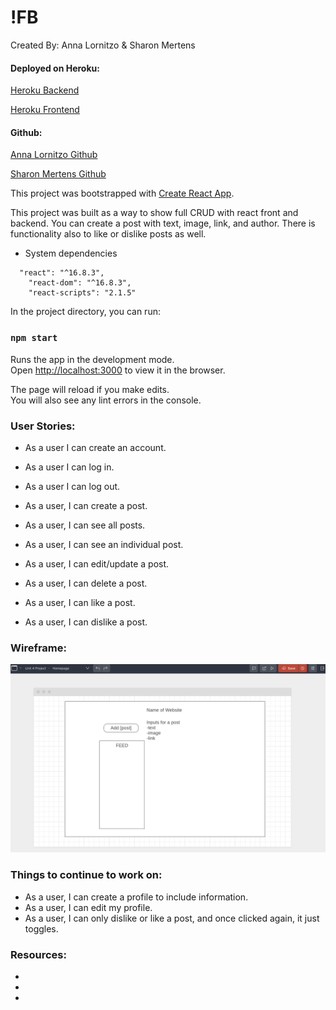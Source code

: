 # !FB

Created By: Anna Lornitzo & Sharon Mertens

#### Deployed on Heroku:
[Heroku Backend](https://antifb.herokuapp.com/)

[Heroku Frontend](https://notfb.herokuapp.com/)

#### Github:
[Anna Lornitzo Github](https://github.com/lornitzoa/notfb_frontend)

[Sharon Mertens Github](https://github.com/sharonmertens/notfb_frontend)

This project was bootstrapped with [Create React App](https://github.com/facebook/create-react-app).

This project was built as a way to show full CRUD with react front and backend. You can create a post with text, image, link, and author. There is functionality also to like or dislike posts as well.

* System dependencies
```
  "react": "^16.8.3",
    "react-dom": "^16.8.3",
    "react-scripts": "2.1.5"
```

In the project directory, you can run:

### `npm start`

Runs the app in the development mode.<br>
Open [http://localhost:3000](http://localhost:3000) to view it in the browser.

The page will reload if you make edits.<br>
You will also see any lint errors in the console.

### User Stories:

- As a user I can create an account.
- As a user I can log in.
- As a user I can log out.

- As a user, I can create a post.
- As a user, I can see all posts.
- As a user, I can see an individual post.
- As a user, I can edit/update a post.
- As a user, I can delete a post.
- As a user, I can like a post.
- As a user, I can dislike a post.

### Wireframe:
![Wireframe](public/images/wireframe.png)

### Things to continue to work on:
- As a user, I can create a profile to include information.
- As a user, I can edit my profile.
- As a user, I can only dislike or like a post, and once clicked again, it just toggles.

### Resources:
-
-
-
